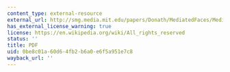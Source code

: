 ```yaml
---
content_type: external-resource
external_url: http://smg.media.mit.edu/papers/Donath/MediatedFaces/MediatedFaces.CT2001.pdf
has_external_license_warning: true
license: https://en.wikipedia.org/wiki/All_rights_reserved
status: ''
title: PDF
uid: 0be8c01a-60d6-4fb2-b6a0-e6f5a951e7c8
wayback_url: ''
---
```

